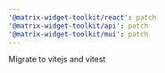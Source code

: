 ```yaml
---
'@matrix-widget-toolkit/react': patch
'@matrix-widget-toolkit/api': patch
'@matrix-widget-toolkit/mui': patch
---
```


Migrate to vitejs and vitest
